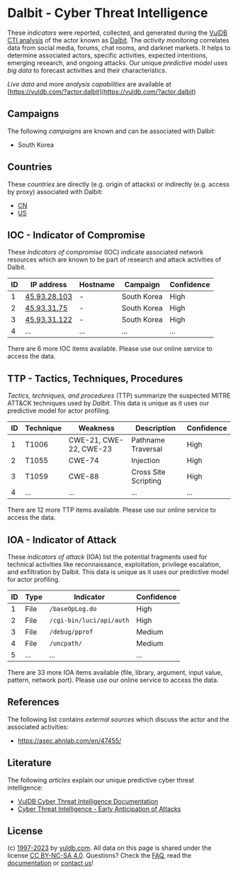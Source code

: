 # Dalbit - Cyber Threat Intelligence

These _indicators_ were reported, collected, and generated during the [VulDB CTI analysis](https://vuldb.com/?kb.cti) of the actor known as [Dalbit](https://vuldb.com/?actor.dalbit). The _activity monitoring_ correlates data from social media, forums, chat rooms, and darknet markets. It helps to determine associated actors, specific activities, expected intentions, emerging research, and ongoing attacks. Our unique _predictive model_ uses _big data_ to forecast activities and their characteristics.

_Live data_ and more _analysis capabilities_ are available at [https://vuldb.com/?actor.dalbit](https://vuldb.com/?actor.dalbit)

## Campaigns

The following _campaigns_ are known and can be associated with Dalbit:

* South Korea

## Countries

These _countries_ are directly (e.g. origin of attacks) or indirectly (e.g. access by proxy) associated with Dalbit:

* [CN](https://vuldb.com/?country.cn)
* [US](https://vuldb.com/?country.us)

## IOC - Indicator of Compromise

These _indicators of compromise_ (IOC) indicate associated network resources which are known to be part of research and attack activities of Dalbit.

ID | IP address | Hostname | Campaign | Confidence
-- | ---------- | -------- | -------- | ----------
1 | [45.93.28.103](https://vuldb.com/?ip.45.93.28.103) | - | South Korea | High
2 | [45.93.31.75](https://vuldb.com/?ip.45.93.31.75) | - | South Korea | High
3 | [45.93.31.122](https://vuldb.com/?ip.45.93.31.122) | - | South Korea | High
4 | ... | ... | ... | ...

There are 6 more IOC items available. Please use our online service to access the data.

## TTP - Tactics, Techniques, Procedures

_Tactics, techniques, and procedures_ (TTP) summarize the suspected MITRE ATT&CK techniques used by _Dalbit_. This data is unique as it uses our predictive model for actor profiling.

ID | Technique | Weakness | Description | Confidence
-- | --------- | -------- | ----------- | ----------
1 | T1006 | CWE-21, CWE-22, CWE-23 | Pathname Traversal | High
2 | T1055 | CWE-74 | Injection | High
3 | T1059 | CWE-88 | Cross Site Scripting | High
4 | ... | ... | ... | ...

There are 12 more TTP items available. Please use our online service to access the data.

## IOA - Indicator of Attack

These _indicators of attack_ (IOA) list the potential fragments used for technical activities like reconnaissance, exploitation, privilege escalation, and exfiltration by Dalbit. This data is unique as it uses our predictive model for actor profiling.

ID | Type | Indicator | Confidence
-- | ---- | --------- | ----------
1 | File | `/baseOpLog.do` | High
2 | File | `/cgi-bin/luci/api/auth` | High
3 | File | `/debug/pprof` | Medium
4 | File | `/uncpath/` | Medium
5 | ... | ... | ...

There are 33 more IOA items available (file, library, argument, input value, pattern, network port). Please use our online service to access the data.

## References

The following list contains _external sources_ which discuss the actor and the associated activities:

* https://asec.ahnlab.com/en/47455/

## Literature

The following _articles_ explain our unique predictive cyber threat intelligence:

* [VulDB Cyber Threat Intelligence Documentation](https://vuldb.com/?kb.cti)
* [Cyber Threat Intelligence - Early Anticipation of Attacks](https://www.scip.ch/en/?labs.20201022)

## License

(c) [1997-2023](https://vuldb.com/?kb.changelog) by [vuldb.com](https://vuldb.com/?kb.about). All data on this page is shared under the license [CC BY-NC-SA 4.0](https://creativecommons.org/licenses/by-nc-sa/4.0/). Questions? Check the [FAQ](https://vuldb.com/?kb.faq), read the [documentation](https://vuldb.com/?kb) or [contact us](https://vuldb.com/?contact)!
